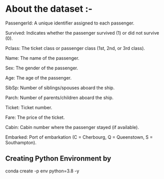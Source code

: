# About the dataset :-

PassengerId: A unique identifier assigned to each passenger.

Survived: Indicates whether the passenger survived (1) or did not survive (0).

Pclass: The ticket class or passenger class (1st, 2nd, or 3rd class).

Name: The name of the passenger.

Sex: The gender of the passenger.

Age: The age of the passenger.

SibSp: Number of siblings/spouses aboard the ship.

Parch: Number of parents/children aboard the ship.

Ticket: Ticket number.

Fare: The price of the ticket.

Cabin: Cabin number where the passenger stayed (if available).

Embarked: Port of embarkation (C = Cherbourg, Q = Queenstown, S = Southampton).

## Creating Python Environment by
conda create -p env python=3.8 -y
